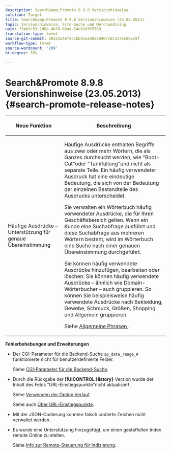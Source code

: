 ```yaml
---
description: Search&amp;Promote 8.9.8 Versionshinweise.
solution: Target
title: Search&amp;Promote 8.9.8 Versionshinweise (23.05.2013)
topic: Versionshinweise, Site-Suche und Merchandising
uuid: ff4bfc53-1d0e-4b7d-83ad-54c81d3f9769
translation-type: tm+mt
source-git-commit: d015154efdccbb4c6a39a56907c0c337ec065c9f
workflow-type: tm+mt
source-wordcount: '209'
ht-degree: 55%

---
```



# Search&amp;Promote 8.9.8 Versionshinweise (23.05.2013){#search-promote-release-notes}

<table> 
 <thead> 
  <tr> 
   <th colname="col1" class="entry"> <p>Neue Funktion </p> </th> 
   <th colname="col2" class="entry"> <p>Beschreibung </p> </th> 
  </tr> 
 </thead>
 <tbody> 
  <tr> 
   <td colname="col1"> <p> Häufige Ausdrücke – Unterstützung für genaue Übereinstimmung </p> </td> 
   <td colname="col2"> <p> Häufige Ausdrücke enthalten Begriffe aus zwei oder mehr Wörtern, die als Ganzes durchsucht werden, wie "Boot-Cut"oder "Tankfüllung"und nicht als separate Teile. Ein häufig verwendeter Ausdruck hat eine eindeutige Bedeutung, die sich von der Bedeutung der einzelnen Bestandteile des Ausdrucks unterscheidet. </p> <p> Sie verwalten ein Wörterbuch häufig verwendeter Ausdrücke, die für Ihren Geschäftsbereich gelten. Wenn ein Kunde eine Suchabfrage ausführt und diese Suchabfrage aus mehreren Wörtern besteht, wird im Wörterbuch eine Suche nach einer genauen Übereinstimmung durchgeführt. </p> <p>Sie können häufig verwendete Ausdrücke hinzufügen, bearbeiten oder löschen. Sie können häufig verwendete Ausdrücke – ähnlich wie Domain-Wörterbucher – auch gruppieren. So können Sie beispielsweise häufig verwendete Ausdrücke nach Bekleidung, Gewebe, Schmuck, Größen, Shopping und Allgemein gruppieren. </p> <p>Siehe <a href="../c-about-linguistics-menu/c-about-common-phrases.md#concept_4946E53586DF492EAEB1B7F757FD440F" format="dita" scope="local"> Allgemeine Phrasen </a>. </p> </td> 
  </tr> 
 </tbody> 
</table>

**Fehlerbehebungen und Erweiterungen**

* Der CGI-Parameter für die Backend-Suche `sp_date_range_#` funktionierte nicht für benutzerdefinierte Felder.

   Siehe [CGI-Parameter für die Backend-Suche](../c-appendices/c-cgiparameters.md#reference_582E85C3886740C98FE88CA9DF7918E8).

* Durch die Rückgabe der **[!UICONTROL History]**-Version wurde der Inhalt des Felds &quot;URL-Einstiegspunkte&quot;nicht aktualisiert.

   Siehe [Verwenden der Option Verlauf](../t-using-the-history-option.md#task_70DD3F87A67242BBBD2CB27156F43002).

   Siehe auch [Über URL-Einstiegspunkte](../c-about-settings-menu/c-about-crawling-menu.md#concept_5D857E3B5C124E85BC0B5AE77A509573).

* Mit der JSON-Codierung konnten falsch codierte Zeichen nicht verwaltet werden.
* Es wurde eine Unterstützung hinzugefügt, um einen gestaffelten Index remote Online zu stellen.

   Siehe [Info zur Remote-Steuerung für Indizierung](../c-about-index-menu/c-about-remote-control-for-indexing.md#concept_C79B322190E84106A434E5C6D4A4118F).


